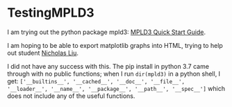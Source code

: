 # TestingMPLD3

I am trying out the python package mpld3: [MPLD3 Quick Start Guide](https://mpld3.github.io/quickstart.html).

I am hoping to be able to export matplotlib graphs into HTML, trying to help out student [Nicholas Liu](https://github.com/liunicholas).

I did not have any success with this.  The pip install in python 3.7 came through with no public functions; when I run `dir(mpld3)` in a python shell, I get: `['__builtins__', '__cached__', '__doc__', '__file__', '__loader__', '__name__', '__package__', '__path__', '__spec__']` which does not include any of the useful functions.
